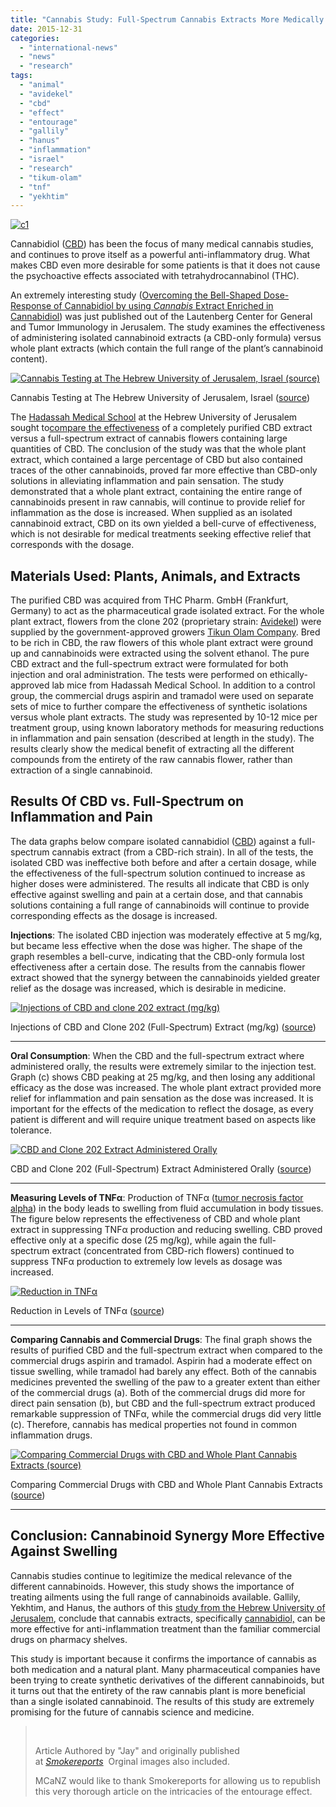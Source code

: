 ```yaml
---
title: "Cannabis Study: Full-Spectrum Cannabis Extracts More Medically Effective than CBD Alone"
date: 2015-12-31
categories: 
  - "international-news"
  - "news"
  - "research"
tags: 
  - "animal"
  - "avidekel"
  - "cbd"
  - "effect"
  - "entourage"
  - "gallily"
  - "hanus"
  - "inflammation"
  - "israel"
  - "research"
  - "tikum-olam"
  - "tnf"
  - "yekhtim"
---
```


[![c1](/wp-content/uploads/2015/12/c1.jpg?w=300)](/wp-content/uploads/2015/12/c1.jpg)

Cannabidiol ([CBD](/individual-cannabinoids/cbd-and-cbda/)) has been the focus of many medical cannabis studies, and continues to prove itself as a powerful anti-inflammatory drug. What makes CBD even more desirable for some patients is that it does not cause the psychoactive effects associated with tetrahydrocannabinol (THC).

An extremely interesting study ([Overcoming the Bell-Shaped Dose-Response of Cannabidiol by using _Cannabis_ Extract Enriched in Cannabidiol](http://www.scirp.org/Journal/PaperInformation.aspx?PaperID=53912#.VP4EIildXvY)) was just published out of the Lautenberg Center for General and Tumor Immunology in Jerusalem. The study examines the effectiveness of administering isolated cannabinoid extracts (a CBD-only formula) versus whole plant extracts (which contain the full range of the plant’s cannabinoid content).

[![Cannabis Testing at The Hebrew University of Jerusalem, Israel (source)](/wp-content/uploads/2022/04/marijuana-and-israeli-flag-685x425-1.jpg)](/wp-content/uploads/2022/04/marijuana-and-israeli-flag-685x425-1.jpg)

Cannabis Testing at The Hebrew University of Jerusalem, Israel ([source](https://medicalmarijuana411.com))

The [Hadassah Medical School](http://www.hadassah-med.com/) at the Hebrew University of Jerusalem sought to[compare the effectiveness](http://www.scirp.org/Journal/PaperInformation.aspx?PaperID=53912#.VP4EIildXvY) of a completely purified CBD extract versus a full-spectrum extract of cannabis flowers containing large quantities of CBD. The conclusion of the study was that the whole plant extract, which contained a large percentage of CBD but also contained traces of the other cannabinoids, proved far more effective than CBD-only solutions in alleviating inflammation and pain sensation. The study demonstrated that a whole plant extract, containing the entire range of cannabinoids present in raw cannabis, will continue to provide relief for inflammation as the dose is increased. When supplied as an isolated cannabinoid extract, CBD on its own yielded a bell-curve of effectiveness, which is not desirable for medical treatments seeking effective relief that corresponds with the dosage.

## Materials Used: Plants, Animals, and Extracts

The purified CBD was acquired from THC Pharm. GmbH (Frankfurt, Germany) to act as the pharmaceutical grade isolated extract. For the whole plant extract, flowers from the clone 202 (proprietary strain: [Avidekel](https://tikunolamusa.com/strain/avidekel/)) were supplied by the government-approved growers [Tikun Olam Company](http://www.tikunolam.com/Tikun-Olam-Strain-Avidekel). Bred to be rich in CBD, the raw flowers of this whole plant extract were ground up and cannabinoids were extracted using the solvent ethanol. The pure CBD extract and the full-spectrum extract were formulated for both injection and oral administration. The tests were performed on ethically-approved lab mice from Hadassah Medical School. In addition to a control group, the commercial drugs aspirin and tramadol were used on separate sets of mice to further compare the effectiveness of synthetic isolations versus whole plant extracts. The study was represented by 10-12 mice per treatment group, using known laboratory methods for measuring reductions in inflammation and pain sensation (described at length in the study). The results clearly show the medical benefit of extracting all the different compounds from the entirety of the raw cannabis flower, rather than extraction of a single cannabinoid.

## Results Of CBD vs. Full-Spectrum on Inflammation and Pain

The data graphs below compare isolated cannabidiol ([CBD](https://www.smokereports.com/blog/2014/11/14/your-guide-to-cbd-strains-and-cbd-products-in-san-francisco/)) against a full-spectrum cannabis extract (from a CBD-rich strain). In all of the tests, the isolated CBD was ineffective both before and after a certain dosage, while the effectiveness of the full-spectrum solution continued to increase as higher doses were administered. The results all indicate that CBD is only effective against swelling and pain at a certain dose, and that cannabis solutions containing a full range of cannabinoids will continue to provide corresponding effects as the dosage is increased.

**Injections**: The isolated CBD injection was moderately effective at 5 mg/kg, but became less effective when the dose was higher. The shape of the graph resembles a bell-curve, indicating that the CBD-only formula lost effectiveness after a certain dose. The results from the cannabis flower extract showed that the synergy between the cannabinoids yielded greater relief as the dosage was increased, which is desirable in medicine.

[![Injections of CBD and clone 202 extract (mg/kg)](/wp-content/uploads/2022/04/Screen-Shot-2015-03-09-at-12.16.15-PM.png)](/wp-content/uploads/2022/04/Screen-Shot-2015-03-09-at-12.16.15-PM.png)

Injections of CBD and Clone 202 (Full-Spectrum) Extract (mg/kg) ([source](http://www.scirp.org/Journal/PaperInformation.aspx?PaperID=53912#.VP4EIildXvY))

* * *

**Oral Consumption**: When the CBD and the full-spectrum extract where administered orally, the results were extremely similar to the injection test. Graph (c) shows CBD peaking at 25 mg/kg, and then losing any additional efficacy as the dose was increased. The whole plant extract provided more relief for inflammation and pain sensation as the dose was increased. It is important for the effects of the medication to reflect the dosage, as every patient is different and will require unique treatment based on aspects like tolerance.

[![CBD and Clone 202 Extract Administered Orally](/wp-content/uploads/2022/04/Screen-Shot-2015-03-09-at-12.33.10-PM.png)](/wp-content/uploads/2022/04/Screen-Shot-2015-03-09-at-12.33.10-PM.png)

CBD and Clone 202 (Full-Spectrum) Extract Administered Orally ([source](http://www.scirp.org/Journal/PaperInformation.aspx?PaperID=53912#.VP4EIildXvY))

* * *

**Measuring Levels of TNFα**: Production of TNFα ([tumor necrosis factor alpha](http://en.wikipedia.org/wiki/Tumor_necrosis_factor_alpha)) in the body leads to swelling from fluid accumulation in body tissues. The figure below represents the effectiveness of CBD and whole plant extract in suppressing TNFα production and reducing swelling. CBD proved effective only at a specific dose (25 mg/kg), while again the full-spectrum extract (concentrated from CBD-rich flowers) continued to suppress TNFα production to extremely low levels as dosage was increased.

[![Reduction in TNFα](/wp-content/uploads/2022/04/Screen-Shot-2015-03-09-at-12.47.54-PM.png)](/wp-content/uploads/2022/04/Screen-Shot-2015-03-09-at-12.47.54-PM.png)

Reduction in Levels of TNFα ([source](http://www.scirp.org/Journal/PaperInformation.aspx?PaperID=53912#.VP4EIildXvY))

* * *

**Comparing Cannabis and Commercial Drugs**: The final graph shows the results of purified CBD and the full-spectrum extract when compared to the commercial drugs aspirin and tramadol. Aspirin had a moderate effect on tissue swelling, while tramadol had barely any effect. Both of the cannabis medicines prevented the swelling of the paw to a greater extent than either of the commercial drugs (a). Both of the commercial drugs did more for direct pain sensation (b), but CBD and the full-spectrum extract produced remarkable suppression of TNFα, while the commercial drugs did very little (c). Therefore, cannabis has medical properties not found in common inflammation drugs.

[![Comparing Commercial Drugs with CBD and Whole Plant Cannabis Extracts (source)](/wp-content/uploads/2022/04/Screen-Shot-2015-03-09-at-1.06.01-PM.png)](/wp-content/uploads/2022/04/Screen-Shot-2015-03-09-at-1.06.01-PM.png)

Comparing Commercial Drugs with CBD and Whole Plant Cannabis Extracts ([source](http://www.scirp.org/Journal/PaperInformation.aspx?PaperID=53912#.VP4EIildXvY))

* * *

## Conclusion: Cannabinoid Synergy More Effective Against Swelling

Cannabis studies continue to legitimize the medical relevance of the different cannabinoids. However, this study shows the importance of treating ailments using the full range of cannabinoids available. Gallily, Yekhtim, and Hanus, the authors of this [study from the Hebrew University of Jerusalem](http://www.scirp.org/Journal/PaperInformation.aspx?PaperID=53912#.VP4EIildXvY), conclude that cannabis extracts, specifically [cannabidiol,](https://www.smokereports.com/blog/2014/11/14/your-guide-to-cbd-strains-and-cbd-products-in-san-francisco/) can be more effective for anti-inflammation treatment than the familiar commercial drugs on pharmacy shelves.

This study is important because it confirms the importance of cannabis as both medication and a natural plant. Many pharmaceutical companies have been trying to create synthetic derivatives of the different cannabinoids, but it turns out that the entirety of the raw cannabis plant is more beneficial than a single isolated cannabinoid. The results of this study are extremely promising for the future of cannabis science and medicine.

>  
> 
> Article Authored by "Jay" and originally published at _[Smokereports](https://www.smokereports.com/blog/2015/03/09/cannabis-study-full-spectrum-cannabis-extracts-more-medically-effective-than-cbd-alone/)_  Orginal images also included.
> 
> MCaNZ would like to thank Smokereports for allowing us to republish this very thorough article on the intricacies of the entourage effect.
